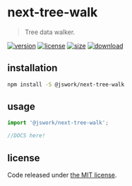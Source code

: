 # next-tree-walk
> Tree data walker.

[![version][version-image]][version-url]
[![license][license-image]][license-url]
[![size][size-image]][size-url]
[![download][download-image]][download-url]

## installation
```bash
npm install -S @jswork/next-tree-walk
```

## usage
```js
import '@jswork/next-tree-walk';

//DOCS here!
```

## license
Code released under [the MIT license](https://github.com/afeiship/next-tree-walk/blob/master/LICENSE.txt).

[version-image]: https://img.shields.io/npm/v/@jswork/next-tree-walk
[version-url]: https://npmjs.org/package/@jswork/next-tree-walk

[license-image]: https://img.shields.io/npm/l/@jswork/next-tree-walk
[license-url]: https://github.com/afeiship/next-tree-walk/blob/master/LICENSE.txt

[size-image]: https://img.shields.io/bundlephobia/minzip/@jswork/next-tree-walk
[size-url]: https://github.com/afeiship/next-tree-walk/blob/master/dist/next-tree-walk.min.js

[download-image]: https://img.shields.io/npm/dm/@jswork/next-tree-walk
[download-url]: https://www.npmjs.com/package/@jswork/next-tree-walk
